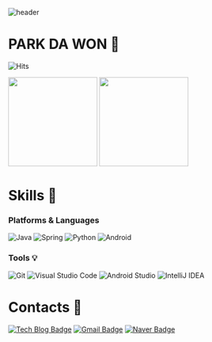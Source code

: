 ![header](https://capsule-render.vercel.app/api?type=waving&color=auto&height=300&section=header&text=Welcome!!%20Dawon's%20Github&fontSize=40&animation=scalein)

# PARK DA WON 🧸
![Hits](https://hits.seeyoufarm.com/api/count/incr/badge.svg?url=https%3A%2F%2Fgithub.com%2Fdaxx0ne&count_bg=%23FFBFC3&title_bg=%23FF86A6&icon=&icon_color=%23C9C9C9&title=HITS%F0%9F%94%A5&edge_flat=false)    

<p>
  <img height="180em" src="https://github-readme-stats.vercel.app/api?username=daxx0ne&show_icons=true&theme=radical">
  <img height="180em" src="https://github-readme-stats.vercel.app/api/top-langs/?username=daxx0ne&layout=compact&theme=radical">
</p>


# Skills 🌈
### Platforms & Languages
![Java](https://img.shields.io/badge/Java-007396.svg?&style=for-the-badge&logo=Java&logoColor=white)
![Spring](https://img.shields.io/badge/Spring-6DB33F.svg?&style=for-the-badge&logo=Spring&logoColor=white)
![Python](https://img.shields.io/badge/Python-3776AB.svg?&style=for-the-badge&logo=Python&logoColor=white)
![Android](https://img.shields.io/badge/Android-3DDC84.svg?&style=for-the-badge&logo=Android&logoColor=white)


### Tools 💡
![Git](https://img.shields.io/badge/Git-F05032.svg?&style=for-the-badge&logo=Git&logoColor=white)
![Visual Studio Code](https://img.shields.io/badge/Visual%20Studio%20Code-007ACC.svg?&style=for-the-badge&logo=Visual%20Studio%20Code&logoColor=white)
![Android Studio](https://img.shields.io/badge/Android%20Studio-3DDC84.svg?&style=for-the-badge&logo=Android%20Studio&logoColor=white)
![IntelliJ IDEA](https://img.shields.io/badge/IntelliJ%20IDEA-000000.svg?&style=for-the-badge&logo=IntelliJ%20IDEA&logoColor=white)


# Contacts 💌
[![Tech Blog Badge](http://img.shields.io/badge/-Tech%20blog-black?style=flat-square&logo=github&link=https://daxx0ne.tistory.com/)](https://daxx0ne.tistory.com/)
[![Gmail Badge](https://img.shields.io/badge/Gmail-d14836?style=flat-square&logo=Gmail&logoColor=white&link=mailto:jcn07253@gmail.com)](mailto:jcn07253@gmail.com)
[![Naver Badge](https://img.shields.io/badge/Naver-03C75A?style=flat-square&logo=Naver&logoColor=white&link=mailto:jcn07253@naver.com)](mailto:jcn07253@naver.com)

<!--
**daxx0ne/daxx0ne** is a ✨ _special_ ✨ repository because its `README.md` (this file) appears on your GitHub profile.

Here are some ideas to get you started:

- 🔭 I’m currently working on ...
- 🌱 I’m currently learning ...
- 👯 I’m looking to collaborate on ...
- 🤔 I’m looking for help with ...
- 💬 Ask me about ...
- 📫 How to reach me: ...
- 😄 Pronouns: ...
- ⚡ Fun fact: ...
-->
